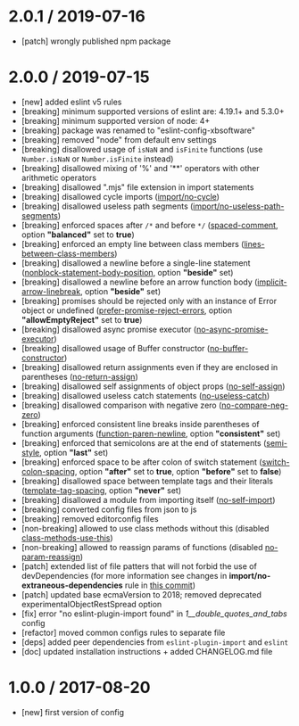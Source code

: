2.0.1 / 2019-07-16
==================
 - [patch] wrongly published npm package

2.0.0 / 2019-07-15
==================
 - [new] added eslint v5 rules 
 - [breaking] minimum supported versions of eslint are: 4.19.1+ and 5.3.0+
 - [breaking] minimum supported version of node: 4+
 - [breaking] package was renamed to "eslint-config-xbsoftware"
 - [breaking] removed "node" from default env settings
 - [breaking] disallowed usage of `isNaN` and `isFinite` functions (use `Number.isNaN` or `Number.isFinite` instead)
 - [breaking] disallowed mixing of '%' and '**' operators with other arithmetic operators
 - [breaking] disallowed ".mjs" file extension in import statements
 - [breaking] disallowed cycle imports ([import/no-cycle](https://github.com/benmosher/eslint-plugin-import/blob/d81f48a2506182738409805f5272eff4d77c9348/docs/rules/no-cycle.md))
 - [breaking] disallowed useless path segments ([import/no-useless-path-segments](https://github.com/benmosher/eslint-plugin-import/blob/ebafcbf59ec9f653b2ac2a0156ca3bcba0a7cf57/docs/rules/no-useless-path-segments.md))
 - [breaking] enforced spaces after `/*` and before `*/` ([spaced-comment](https://eslint.org/docs/rules/spaced-comment), option **"balanced"** set to **true**)
 - [breaking] enforced an empty line between class members ([lines-between-class-members](https://eslint.org/docs/rules/lines-between-class-members))
 - [breaking] disallowed a newline before a single-line statement ([nonblock-statement-body-position](https://eslint.org/docs/rules/nonblock-statement-body-position), option **"beside"** set)
 - [breaking] disallowed a newline before an arrow function body ([implicit-arrow-linebreak](https://eslint.org/docs/rules/implicit-arrow-linebreak), option **"beside"** set)
 - [breaking] promises should be rejected only with an instance of Error object or undefined ([prefer-promise-reject-errors](https://eslint.org/docs/rules/prefer-promise-reject-errors), option **"allowEmptyReject"** set to **true**)
 - [breaking] disallowed async promise executor ([no-async-promise-executor](https://eslint.org/docs/rules/no-async-promise-executor))
 - [breaking] disallowed usage of Buffer constructor ([no-buffer-constructor](https://eslint.org/docs/rules/no-buffer-constructor))
 - [breaking] disallowed return assignments even if they are enclosed in parentheses ([no-return-assign](https://eslint.org/docs/rules/no-return-assign#always))
 - [breaking] disallowed self assignments of object props ([no-self-assign](https://eslint.org/docs/rules/no-self-assign#props))
 - [breaking] disallowed useless catch statements ([no-useless-catch](https://eslint.org/docs/rules/no-useless-catch))
 - [breaking] disallowed comparison with negative zero ([no-compare-neg-zero](https://eslint.org/docs/rules/no-compare-neg-zero))
 - [breaking] enforced consistent line breaks inside parentheses of function arguments ([function-paren-newline](https://eslint.org/docs/rules/function-paren-newline), option **"consistent"** set)
 - [breaking] enforced that semicolons are at the end of statements ([semi-style](https://eslint.org/docs/rules/semi-style), option **"last"** set)
 - [breaking] enforced space to be after colon of switch statement ([switch-colon-spacing](https://eslint.org/docs/rules/switch-colon-spacing), option **"after"** set to **true**, option **"before"** set to **false**)
 - [breaking] disallowed space between template tags and their literals ([template-tag-spacing](https://eslint.org/docs/rules/template-tag-spacing), option **"never"** set)
 - [breaking] disallowed a module from importing itself ([no-self-import](https://github.com/benmosher/eslint-plugin-import/blob/master/docs/rules/no-self-import.md))
 - [breaking] converted config files from json to js
 - [breaking] removed editorconfig files
 - [non-breaking] allowed to use class methods without this (disabled [class-methods-use-this](https://eslint.org/docs/rules/class-methods-use-this))
 - [non-breaking] allowed to reassign params of functions (disabled [no-param-reassign](https://eslint.org/docs/rules/no-param-reassign))
 - [patch] extended list of file patters that will not forbid the use of devDependencies (for more information see changes in **import/no-extraneous-dependencies** rule in [this commit](https://bitbucket.org/xbsltd/eslint/commits/bc0ca158954d3ecd930860e2e3882ceb91fe181b))
 - [patch] updated base ecmaVersion to 2018; removed deprecated experimentalObjectRestSpread option
 - [fix] error "no eslint-plugin-import found" in *1__double_quotes_and_tabs* config
 - [refactor] moved common configs rules to separate file
 - [deps] added peer dependencies from `eslint-plugin-import` and `eslint`
 - [doc] updated installation instructions + added CHANGELOG.md file

1.0.0 / 2017-08-20
==================
 - [new] first version of config
